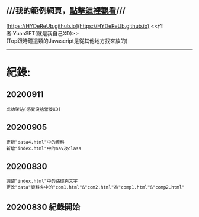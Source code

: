 ## ///我的範例網頁，[點擊這裡觀看](https://HYDeReUb.github.io)///
[https://HYDeReUb.github.io](https://HYDeReUb.github.io)
<<作者:YuanSET(就是我自己XD)>><br>
(Top跟時鐘這類的Javascript是從其他地方找來放的)

-----------------------------------------------------
# 紀錄:
## 20200911
```
成功架站(感覺沒啥營養XD)
```
## 20200905
```
更新"data4.html"中的資料
新增"index.html"中的nav及class
```
## 20200830
```
調整"index.html"中的路徑與文字
更改"data"資料夾中的"com1.html"&"com2.html"為"comp1.html"&"comp2.html"
```
## 20200830 紀錄開始
